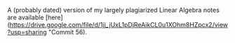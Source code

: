 A (probably dated) version of my largely plagiarized Linear Algebra notes are available [here](https://drive.google.com/file/d/1jj_jUxL1pDjReAikCL0u1XOhm8HZpcx2/view?usp=sharing "Commit 56). 
